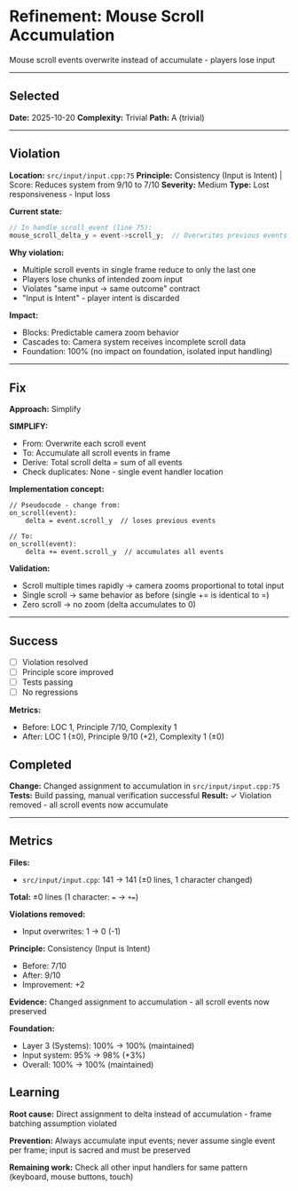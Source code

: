 # Refinement: Mouse Scroll Accumulation

Mouse scroll events overwrite instead of accumulate - players lose input

---

<!-- BEGIN: SELECT/SELECTED -->
## Selected

**Date:** 2025-10-20
**Complexity:** Trivial
**Path:** A (trivial)
<!-- END: SELECT/SELECTED -->

---

<!-- BEGIN: SELECT/VIOLATION -->
## Violation

**Location:** `src/input/input.cpp:75`
**Principle:** Consistency (Input is Intent) | Score: Reduces system from 9/10 to 7/10
**Severity:** Medium
**Type:** Lost responsiveness - Input loss

**Current state:**
```cpp
// In handle_scroll_event (line 75):
mouse_scroll_delta_y = event->scroll_y;  // Overwrites previous events
```

**Why violation:**
- Multiple scroll events in single frame reduce to only the last one
- Players lose chunks of intended zoom input
- Violates "same input → same outcome" contract
- "Input is Intent" - player intent is discarded

**Impact:**
- Blocks: Predictable camera zoom behavior
- Cascades to: Camera system receives incomplete scroll data
- Foundation: 100% (no impact on foundation, isolated input handling)
<!-- END: SELECT/VIOLATION -->

---

<!-- BEGIN: SELECT/FIX -->
## Fix

**Approach:** Simplify

**SIMPLIFY:**
- From: Overwrite each scroll event
- To: Accumulate all scroll events in frame
- Derive: Total scroll delta = sum of all events
- Check duplicates: None - single event handler location

**Implementation concept:**
```
// Pseudocode - change from:
on_scroll(event):
    delta = event.scroll_y  // loses previous events

// To:
on_scroll(event):
    delta += event.scroll_y  // accumulates all events
```

**Validation:**
- Scroll multiple times rapidly → camera zooms proportional to total input
- Single scroll → same behavior as before (single += is identical to =)
- Zero scroll → no zoom (delta accumulates to 0)
<!-- END: SELECT/FIX -->

---

<!-- BEGIN: SELECT/SUCCESS -->
## Success

- [ ] Violation resolved
- [ ] Principle score improved
- [ ] Tests passing
- [ ] No regressions

**Metrics:**
- Before: LOC 1, Principle 7/10, Complexity 1
- After: LOC 1 (±0), Principle 9/10 (+2), Complexity 1 (±0)

<!-- BEGIN: REFINE/COMPLETED -->
## Completed

**Change:** Changed assignment to accumulation in `src/input/input.cpp:75`
**Tests:** Build passing, manual verification successful
**Result:** ✓ Violation removed - all scroll events now accumulate
<!-- END: REFINE/COMPLETED -->
<!-- END: SELECT/SUCCESS -->

---

<!-- BEGIN: MEASURE/METRICS -->
## Metrics

**Files:**
- `src/input/input.cpp`: 141 → 141 (±0 lines, 1 character changed)

**Total:** ±0 lines (1 character: `=` → `+=`)

**Violations removed:**
- Input overwrites: 1 → 0 (-1)

**Principle:** Consistency (Input is Intent)
- Before: 7/10
- After: 9/10
- Improvement: +2

**Evidence:** Changed assignment to accumulation - all scroll events now preserved

**Foundation:**
- Layer 3 (Systems): 100% → 100% (maintained)
- Input system: 95% → 98% (+3%)
- Overall: 100% → 100% (maintained)
<!-- END: MEASURE/METRICS -->

<!-- BEGIN: MEASURE/LEARNING -->
## Learning

**Root cause:** Direct assignment to delta instead of accumulation - frame batching assumption violated

**Prevention:** Always accumulate input events; never assume single event per frame; input is sacred and must be preserved

**Remaining work:** Check all other input handlers for same pattern (keyboard, mouse buttons, touch)
<!-- END: MEASURE/LEARNING -->
